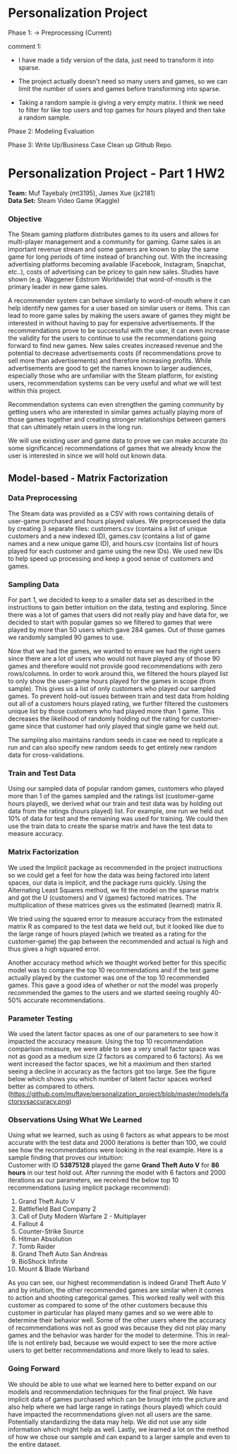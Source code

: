 # Personalization Project

Phase 1: 
-> Preprocessing (Current)

comment 1: 
- I have made a tidy version of the data, just need to transform it into sparse. 
- The project actually doesn't need so many users and games, so we can limit the number of users and games before transforming into sparse. 

- Taking a random sample is giving a very empty matrix.  I think we need to filter for like top users and top games for hours played and then take a random sample.

Phase 2: 
Modeling
Evaluation

Phase 3: 
Write Up/Business Case
Clean up Github Repo.


# Personalization Project - Part 1 HW2
**Team:**  Muf Tayebaly (mt3195), James Xue (jx2181)  
**Data Set:**  Steam Video Game (Kaggle)

### Objective
The Steam gaming platform distributes games to its users and allows for multi-player management and a community for gaming.  Game sales is an important revenue stream and some gamers are known to play the same game for long periods of time instead of branching out.  With the increasing advertising platforms becoming available (Facebook, Instagram, Snapchat, etc..), costs of advertising can be pricey to gain new sales.  Studies have shown (e.g. Waggener Edstrom Worldwide) that word-of-mouth is the primary leader in new game sales. 

A recommender system can behave similarly to word-of-mouth where it can help identify new games for a user based on similar users or items.  This can lead to more game sales by making the users aware of games they might be interested in without having to pay for expensive advertisements.  If the recommendations prove to be successful with the user, it can even increase the validity for the users to continue to use the recommendations going forward to find new games.  New sales creates increased revenue and the potential to decrease advertisements costs (if recommendations prove to sell more than advertisements) and therefore increasing profits.  While advertisements are good to get the names known to larger audiences, especially those who are unfamiliar with the Steam platform, for existing users, recommendation systems can be very useful and what we will test within this project.

Recommendation systems can even strengthen the gaming community by getting users who are interested in similar games actually playing more of those games together and creating stronger relationships between gamers that can ultimately retain users in the long run.

We will use existing user and game data to prove we can make accurate (to some significance) recommendations of games that we already know the user is interested in since we will hold out known data.

## Model-based - Matrix Factorization
### Data Preprocessing
The Steam data was provided as a CSV with rows containing details of user-game purchased and hours played values.  We preprocessed the data by creating 3 separate files: customers.csv (contains a list of unique customers and a new indexed ID), games.csv (contains a list of game names and a new unique game ID), and hours.csv (contains list of hours played for each customer and game using the new IDs). We used new IDs to help speed up processing and keep a good sense of customers and games.

### Sampling Data
For part 1, we decided to keep to a smaller data set as described in the instructions to gain better intuition on the data, testing and exploring.  Since there was a lot of games that users did not really play and have data for, we decided to start with popular games so we filtered to games that were played by more than 50 users which gave 284 games.  Out of those games we randomly sampled 90 games to use.

Now that we had the games, we wanted to ensure we had the right users since there are a lot of users who would not have played any of those 90 games and therefore would not provide good recommendations with zero rows/columns.  In order to work around this, we filtered the hours played list to only show the user-game hours played for the games in scope (from sample).  This gives us a list of only customers who played our sampled games.  To prevent hold-out issues between train and test data from holding out all of a customers hours played rating, we further filtered the customers unique list by those customers who had played more than 1 game.  This decreases the likelihood of randomly holding out the rating for customer-game since that customer had only played that single game we held out.

The sampling also maintains random seeds in case we need to replicate a run and can also specify new random seeds to get entirely new random data for cross-validations.

### Train and Test Data
Using our sampled data of popular random games, customers who played more than 1 of the games sampled and the ratings list (customer-game hours played), we derived what our train and test data was by holding out data from the ratings (hours played) list.  For example, one run we held out 10% of data for test and the remaining was used for training.  We could then use the train data to create the sparse matrix and have the test data to measure accuracy.

### Matrix Factorization
We used the Implicit package as recommended in the project instructions so we could get a feel for how the data was being factored into latent spaces, our data is implicit, and the package runs quickly.  Using the Alternating Least Squares method, we fit the model on the sparse matrix and got the U (customers) and V (games) factored matrices.  The multiplication of these matrices gives us the estimated (learned) matrix R. 

We tried using the squared error to measure accuracy from the estimated matrix R as compared to the test data we held out, but it looked like due to the large range of hours played (which we treated as a rating for the customer-game) the gap between the recommended and actual is high and thus gives a high squared error.

Another accuracy method which we thought worked better for this specific model was to compare the top 10 recommendations and if the test game actually played by the customer was one of the top 10 recommended games.  This gave a good idea of whether or not the model was properly recommended the games to the users and we started seeing roughly 40-50% accurate recommendations.

### Parameter Testing
We used the latent factor spaces as one of our parameters to see how it impacted the accuracy measure.  Using the top 10 recommendation comparison measure, we were able to see a very small factor space was not as good as a medium size (2 factors as compared to 6 factors).  As we went increased the factor spaces, we hit a maximum and then started seeing a decline in accuracy as the factors got too large.  See the figure below which shows you which number of latent factor spaces worked better as compared to others.
(https://github.com/muftaye/personalization_project/blob/master/models/factorsvsaccuracy.png)

### Observations Using What We Learned
Using what we learned, such as using 6 factors as what appears to be most accurate with the test data and 2000 iterations is better than 100, we could see how the recommendations were looking in the real example.  Here is a sample finding that proves our intuition:  
Customer with ID **53875128** played the game **Grand Theft Auto V** for **86 hours** in our test hold out. 
After running the model with 6 factors and 2000 iterations as our parameters, we received the below top 10 recommendations (using implicit package recommend):
 1. Grand Theft Auto V
 2. Battlefield Bad Company 2
 3. Call of Duty Modern Warfare 2 - Multiplayer
 4. Fallout 4
 5. Counter-Strike Source
 6. Hitman Absolution
 7. Tomb Raider
 8. Grand Theft Auto San Andreas
 9. BioShock Infinite
 10. Mount & Blade Warband 

As you can see, our highest recommendation is indeed Grand Theft Auto V and by intuition, the other recommended games are similar when it comes to action and shooting categorical games.  This worked really well with this customer as compared to some of the other customers because this customer in particular has played many games and so we were able to determine their behavior well.  Some of the other users where the accuracy of recommendations was not as good was because they did not play many games and the behavior was harder for the model to determine.  This in real-life is not entirely bad, because we would expect to see the more active users to get better recommendations and more likely to lead to sales.

### Going Forward
We should be able to use what we learned here to better expand on our models and recommendation techniques for the final project.  We have implicit data of games purchased which can be brought into the picture and also help where we had large range in ratings (hours played) which could have impacted the recommendations given not all users are the same.  Potentially standardizing the data may help.  We did not use any side information which might help as well.  Lastly, we learned a lot on the method of how we chose our sample and can expand to a larger sample and even to the entire dataset.
